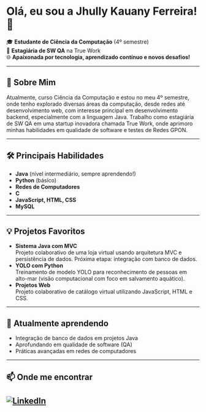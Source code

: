 # Olá, eu sou a Jhully Kauany Ferreira! 👋

🎓 **Estudante de Ciência da Computação** (4º semestre)  
💼 **Estagiária de SW QA** na True Work  
🌐 **Apaixonada por tecnologia, aprendizado contínuo e novos desafios!**

---

## 🚀 Sobre Mim

Atualmente, curso Ciência da Computação e estou no meu 4º semestre, onde tenho explorado diversas áreas da computação, desde redes até desenvolvimento web, com interesse principal em desenvolvimento backend, especialmente com a linguagem Java. Trabalho como estagiária de SW QA em uma startup inovadora chamada True Work, onde aprimoro minhas habilidades em qualidade de software e testes de Redes GPON.

---

## 🛠️ Principais Habilidades

- **Java** (nível intermediário, sempre aprendendo!)
- **Python** (básico)
- **Redes de Computadores**
- **C** 
- **JavaScript, HTML, CSS**  
- **MySQL**
  
---

## 💡 Projetos Favoritos

- **Sistema Java com MVC**  
  Projeto colaborativo de uma loja virtual usando arquitetura MVC e persistência de dados. Próxima etapa: integração com banco de dados.
- **YOLO com Python**  
  Treinamento de modelo YOLO para reconhecimento de pessoas em alto-mar (visão computacional com foco em salvamento aquático).
- **Projetos Web**  
  Projeto colaborativo de catálogo virtual utilizando JavaScript, HTML e CSS.

---

## 🌱 Atualmente aprendendo

- Integração de banco de dados em projetos Java
- Aprofundando em qualidade de software (QA)
- Práticas avançadas em redes de computadores

---

## 📫 Onde me encontrar

[![LinkedIn](https://img.shields.io/badge/-LinkedIn-blue?style=flat-square&logo=linkedin&logoColor=white)](https://www.linkedin.com/in/jhully-kauany-ferreira-543125225)  
---
